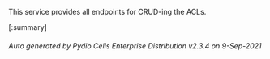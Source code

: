 






This service provides all endpoints for CRUD-ing the ACLs.

[:summary]

###### Auto generated by Pydio Cells Enterprise Distribution v2.3.4 on 9-Sep-2021
